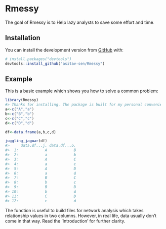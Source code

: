 
<!-- README.md is generated from README.Rmd. Please edit that file -->

# Rmessy

<!-- badges: start -->

<!-- badges: end -->

The goal of Rmessy is to Help lazy analysts to save some effort and
time.

## Installation

You can install the development version from
[GitHub](https://github.com/) with:

``` r
# install.packages("devtools")
devtools::install_github("asitav-sen/Rmessy")
```

## Example

This is a basic example which shows you how to solve a common problem:

``` r
library(Rmessy)
#> Thanks for installing. The package is built for my personal convenience, but feel free to use and improve.
a<-c("A","a")
b<-c("B","b")
c<-c("C","c")
d<-c("D","d")

df<-data.frame(a,b,c,d)

juggling_jaguar(df)
#>     data.df...j. data.df...o.
#>  1:            A            B
#>  2:            a            b
#>  3:            A            C
#>  4:            a            c
#>  5:            A            D
#>  6:            a            d
#>  7:            B            C
#>  8:            b            c
#>  9:            B            D
#> 10:            b            d
#> 11:            C            D
#> 12:            c            d
```

The function is useful to build files for network analysis which takes
relationship values in two columns. However, in real life, data usually
don’t come in that way. Read the ‘Introduction’ for further clarity.
